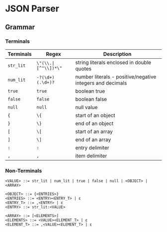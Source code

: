 # JSON Parser

## Grammar

### Terminals

| **Terminals** | **Regex**            | **Description**                                           |
| ------------- | -------------------- | --------------------------------------------------------- |
| `str_lit`     | `\"(\\.\|[^"\\])*\"` | string literals enclosed in double quotes                 |
| `num_lit`     | `-?(\d+)(.\d+)?`     | number literals - positive/negative integers and decimals |
| `true`        | `true`               | boolean true                                              |
| `false`       | `false`              | boolean false                                             |
| `null`        | `null`               | null value                                                |
| `{`           | `\{`                 | start of an object                                        |
| `}`           | `\}`                 | end of an object                                          |
| `[`           | `\[`                 | start of an array                                         |
| `]`           | `\]`                 | end of an array                                           |
| `:`           | `:`                  | entry delimiter                                           |
| `,`           | `,`                  | item delimiter                                            |

### Non-Terminals

```
<VALUE> ::= str_lit | num_lit | true | false | null | <OBJECT> | <ARRAY>

<OBJECT> ::= {<ENTRIES>}
<ENTRIES> ::= <ENTRY><ENTRY_T> | ε
<ENTRY_T> ::= ,<ENTRY> | ε
<ENTRY> ::= str_lit:<VALUE>

<ARRAY> ::= [<ELEMENTS>]
<ELEMENTS> ::= <VALUE><ELEMENT_T> | ε
<ELEMENT_T> ::= ,<VALUE><ELEMENT_T> | ε
```